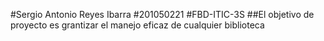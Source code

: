 #Sergio Antonio Reyes Ibarra
#201050221
#FBD-ITIC-3S
##El objetivo de proyecto es grantizar el manejo eficaz de cualquier biblioteca